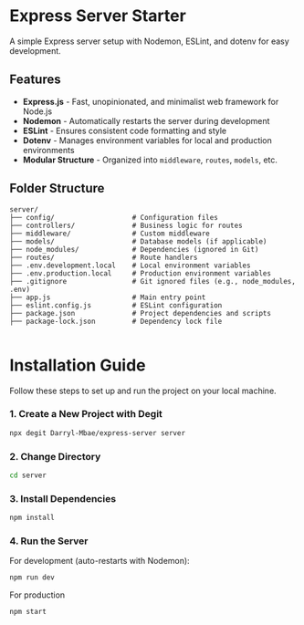# Express Server Starter

A simple Express server setup with Nodemon, ESLint, and dotenv for easy development.

## Features

- **Express.js** - Fast, unopinionated, and minimalist web framework for Node.js
- **Nodemon** - Automatically restarts the server during development
- **ESLint** - Ensures consistent code formatting and style
- **Dotenv** - Manages environment variables for local and production environments
- **Modular Structure** - Organized into `middleware`, `routes`, `models`, etc.

## Folder Structure

```
server/
├── config/                   # Configuration files
├── controllers/              # Business logic for routes
├── middleware/               # Custom middleware
├── models/                   # Database models (if applicable)
├── node_modules/             # Dependencies (ignored in Git)
├── routes/                   # Route handlers
├── .env.development.local    # Local environment variables
├── .env.production.local     # Production environment variables
├── .gitignore                # Git ignored files (e.g., node_modules, .env)
├── app.js                    # Main entry point
├── eslint.config.js          # ESLint configuration
├── package.json              # Project dependencies and scripts
├── package-lock.json         # Dependency lock file


```
# Installation Guide

Follow these steps to set up and run the project on your local machine.

### 1. Create a New Project with Degit
```sh
npx degit Darryl-Mbae/express-server server
```

### 2. Change Directory
```sh
cd server
```
### 3.  Install Dependencies
```sh
npm install
```

### 4.  Run the Server
For development (auto-restarts with Nodemon):
```sh
npm run dev
```
For production
```sh
npm start
```
